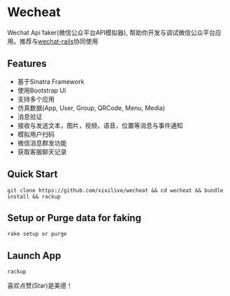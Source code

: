 Wecheat
====

Wechat Api faker(微信公众平台API模拟器), 帮助你开发与调试微信公众平台应用。推荐与[wechat-rails](https://github.com/skinnyworm/wechat-rails)协同使用

Features
----
* 基于Sinatra Framework
* 使用Bootstrap UI
* 支持多个应用
* 仿真数据(App, User, Group, QRCode, Menu, Media)
* 消息验证
* 接收与发送文本，图片，视频，语音，位置等消息与事件通知
* 模拟用户扫码
* 微信消息群发功能
* 获取客服聊天记录

Quick Start
----
```
git clone https://github.com/xixilive/wecheat && cd wecheat && bundle install && rackup
```

Setup or Purge data for faking
----
```
rake setup or purge
```

Launch App
----
```
rackup
```

喜欢点赞(Star)是美德！
